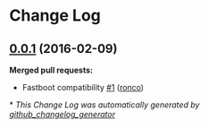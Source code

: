 # Change Log

## [0.0.1](https://github.com/ronco/ember-cli-head/tree/0.0.1) (2016-02-09)
**Merged pull requests:**

- Fastboot compatibility [\#1](https://github.com/ronco/ember-cli-head/pull/1) ([ronco](https://github.com/ronco))



\* *This Change Log was automatically generated by [github_changelog_generator](https://github.com/skywinder/Github-Changelog-Generator)*